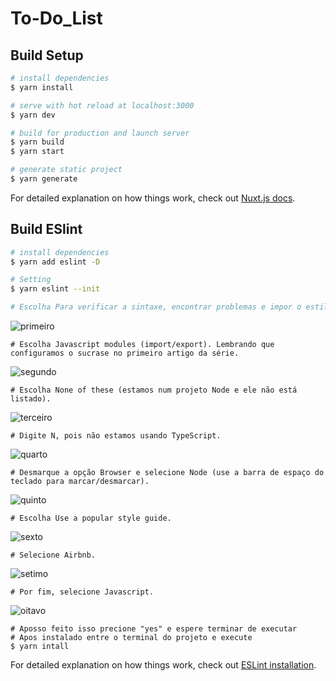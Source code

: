 # To-Do_List

## Build Setup

```bash
# install dependencies
$ yarn install

# serve with hot reload at localhost:3000
$ yarn dev

# build for production and launch server
$ yarn build
$ yarn start

# generate static project
$ yarn generate
```

For detailed explanation on how things work, check out [Nuxt.js docs](https://nuxtjs.org).

## Build ESlint

```bash
# install dependencies
$ yarn add eslint -D

# Setting
$ yarn eslint --init

# Escolha Para verificar a sintaxe, encontrar problemas e impor o estilo do código.
```
![primeiro](https://marciofrancalima.com.br/static/20c9bab9de954b8fa4ddfe72a1b72b28/4ca44/eslint-01.png)
```
# Escolha Javascript modules (import/export). Lembrando que configuramos o sucrase no primeiro artigo da série.
```
![segundo](https://marciofrancalima.com.br/static/93850976f22ea895cf4058924f4a063c/db64a/eslint-02.png)
```
# Escolha None of these (estamos num projeto Node e ele não está listado).
```
![terceiro](https://marciofrancalima.com.br/static/98d53b79ca3db1f9f70a92ff03e26d43/fbae2/eslint-03.png)
```
# Digite N, pois não estamos usando TypeScript.
```
![quarto](https://marciofrancalima.com.br/static/c8dfa6001b725bc94d305d7520f1e37b/4a38b/eslint-04.png)
```
# Desmarque a opção Browser e selecione Node (use a barra de espaço do teclado para marcar/desmarcar).
```
![quinto](https://marciofrancalima.com.br/static/2f6b7b9a891fa1ea62363445f5d7f853/7e8ce/eslint-05.png)
```
# Escolha Use a popular style guide.
```
![sexto](https://marciofrancalima.com.br/static/fba29adb400770e391dc099cff933b3f/813d4/eslint-06.png)
```
# Selecione Airbnb.
```
![setimo](https://marciofrancalima.com.br/static/536ed0e67dc034a783aee9399208ce52/813d4/eslint-07.png)
```
# Por fim, selecione Javascript.
```
![oitavo](https://marciofrancalima.com.br/static/49eb9ac95e2dcf88be9ee48bac2e0ce8/35971/eslint-08.png)
```
# Aposso feito isso precione "yes" e espere terminar de executar
# Apos instalado entre o terminal do projeto e execute
$ yarn intall
```

For detailed explanation on how things work, check out [ESLint installation](https://marciofrancalima.com.br/blog/eslint-prettier-e-editorconfig/#:~:text=Como%20instalar%20ESLint%20e%20configur%C3%A1,terminal%3A%20yarn%20eslint%20%2D%2Dinit%20).
